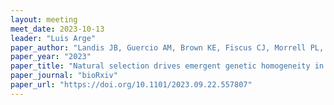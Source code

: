 ```yaml
---
layout: meeting
meet_date: 2023-10-13
leader: "Luis Arge"
paper_author: "Landis JB, Guercio AM, Brown KE, Fiscus CJ, Morrell PL, Koenig D"
paper_year: "2023"
paper_title: "Natural selection drives emergent genetic homogeneity in a century-scale experiment with barley"
paper_journal: "bioRxiv"
paper_url: "https://doi.org/10.1101/2023.09.22.557807"
---
```

